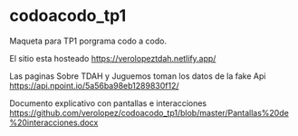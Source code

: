 # codoacodo_tp1
Maqueta para TP1 porgrama codo a codo. 

El sitio esta hosteado https://verolopeztdah.netlify.app/

Las paginas Sobre TDAH y Juguemos toman los datos de la fake Api https://api.npoint.io/5a56ba98eb1289830f12/

Documento explicativo con pantallas e interacciones https://github.com/verolopez/codoacodo_tp1/blob/master/Pantallas%20de%20interacciones.docx
